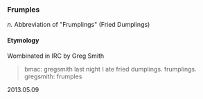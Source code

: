 ### Frumples

*n.* Abbreviation of "Frumplings" (Fried Dumplings)

#### Etymology

Wombinated in IRC by Greg Smith

> bmac: gregsmith last night I ate fried dumplings. frumplings.
> gregsmith: frumples

2013.05.09
